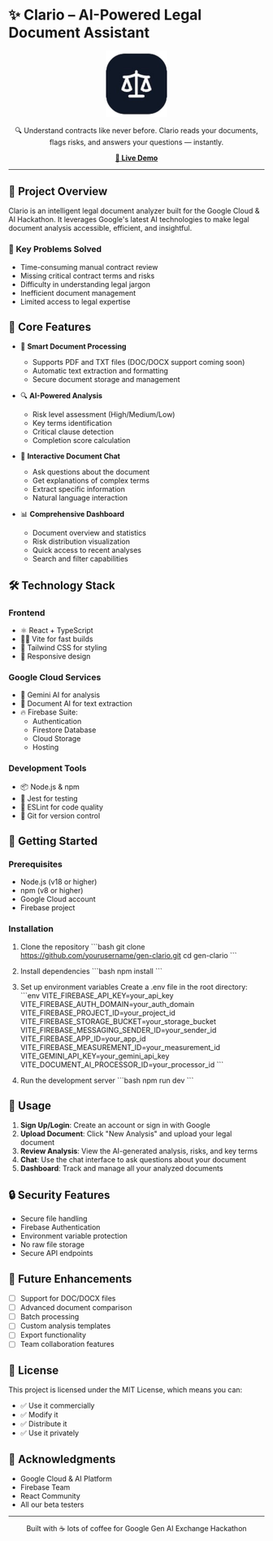 # ✨ Clario – AI-Powered Legal Document Assistant

<p align="center">
  <img src="public/clario-favicon.png" alt="Clario Logo" width="120"/>
</p>

<p align="center">
  🔍 Understand contracts like never before. Clario reads your documents, flags risks, and answers your questions — instantly.
</p>

<p align="center">
  <a href="https://gen-calrio.web.app/" target="_blank"><strong>🚀 Live Demo</strong></a>
</p>

---

## 🎯 Project Overview

Clario is an intelligent legal document analyzer built for the Google Cloud & AI Hackathon. It leverages Google's latest AI technologies to make legal document analysis accessible, efficient, and insightful.

### 🌟 Key Problems Solved
- Time-consuming manual contract review
- Missing critical contract terms and risks
- Difficulty in understanding legal jargon
- Inefficient document management
- Limited access to legal expertise

## 🧠 Core Features

- 📄 **Smart Document Processing**
  - Supports PDF and TXT files (DOC/DOCX support coming soon)
  - Automatic text extraction and formatting
  - Secure document storage and management

- 🔍 **AI-Powered Analysis**
  - Risk level assessment (High/Medium/Low)
  - Key terms identification
  - Critical clause detection
  - Completion score calculation

- 💬 **Interactive Document Chat**
  - Ask questions about the document
  - Get explanations of complex terms
  - Extract specific information
  - Natural language interaction

- 📊 **Comprehensive Dashboard**
  - Document overview and statistics
  - Risk distribution visualization
  - Quick access to recent analyses
  - Search and filter capabilities

## 🛠 Technology Stack

### Frontend
- ⚛️ React + TypeScript
- 🏃‍♂️ Vite for fast builds
- 🎨 Tailwind CSS for styling
- 📱 Responsive design

### Google Cloud Services
- 🤖 Gemini AI for analysis
- 📝 Document AI for text extraction
- 🔥 Firebase Suite:
  - Authentication
  - Firestore Database
  - Cloud Storage
  - Hosting

### Development Tools
- 📦 Node.js & npm
- 🧪 Jest for testing
- 📝 ESLint for code quality
- 🔄 Git for version control

## 🚀 Getting Started

### Prerequisites
- Node.js (v18 or higher)
- npm (v8 or higher)
- Google Cloud account
- Firebase project

### Installation

1. Clone the repository
\`\`\`bash
git clone https://github.com/yourusername/gen-clario.git
cd gen-clario
\`\`\`

2. Install dependencies
\`\`\`bash
npm install
\`\`\`

3. Set up environment variables
Create a .env file in the root directory:
\`\`\`env
VITE_FIREBASE_API_KEY=your_api_key
VITE_FIREBASE_AUTH_DOMAIN=your_auth_domain
VITE_FIREBASE_PROJECT_ID=your_project_id
VITE_FIREBASE_STORAGE_BUCKET=your_storage_bucket
VITE_FIREBASE_MESSAGING_SENDER_ID=your_sender_id
VITE_FIREBASE_APP_ID=your_app_id
VITE_FIREBASE_MEASUREMENT_ID=your_measurement_id
VITE_GEMINI_API_KEY=your_gemini_api_key
VITE_DOCUMENT_AI_PROCESSOR_ID=your_processor_id
\`\`\`

4. Run the development server
\`\`\`bash
npm run dev
\`\`\`

## 📱 Usage

1. **Sign Up/Login**: Create an account or sign in with Google
2. **Upload Document**: Click "New Analysis" and upload your legal document
3. **Review Analysis**: View the AI-generated analysis, risks, and key terms
4. **Chat**: Use the chat interface to ask questions about your document
5. **Dashboard**: Track and manage all your analyzed documents

## 🔒 Security Features

- Secure file handling
- Firebase Authentication
- Environment variable protection
- No raw file storage
- Secure API endpoints

## 🌟 Future Enhancements

- [ ] Support for DOC/DOCX files
- [ ] Advanced document comparison
- [ ] Batch processing
- [ ] Custom analysis templates
- [ ] Export functionality
- [ ] Team collaboration features

## 📄 License

This project is licensed under the MIT License, which means you can:
- ✅ Use it commercially
- ✅ Modify it
- ✅ Distribute it
- ✅ Use it privately

## 🙏 Acknowledgments

- Google Cloud & AI Platform
- Firebase Team
- React Community
- All our beta testers

---

<p align="center">
  Built with ☕️ lots of coffee for Google Gen AI Exchange Hackathon
</p>